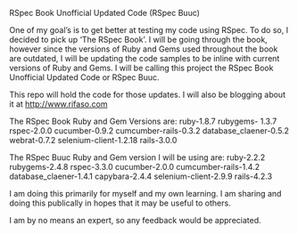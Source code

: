 RSpec Book Unofficial Updated Code (RSpec Buuc)

One of my goal’s is to get better at testing my code using RSpec. To do so, I decided to pick up ‘The RSpec Book’. I will be going through the book, however since the versions of Ruby and Gems used throughout the book are outdated, I will be updating the code samples to be inline with current versions of Ruby and Gems. I will be calling this project the RSpec Book Unofficial Updated Code or RSpec Buuc.

This repo will hold the code for those updates. I will also be blogging about it at http://www.rifaso.com

The RSpec Book Ruby and Gem Versions are:
ruby-1.8.7
rubygems- 1.3.7
rspec-2.0.0
cucumber-0.9.2
cumcumber-rails-0.3.2
database_claener-0.5.2
webrat-0.7.2
selenium-client-1.2.18
rails-3.0.0

The RSpec Buuc Ruby and Gem version I will be using are:
ruby-2.2.2
rubygems-2.4.8
rspec-3.3.0
cucumber-2.0.0
cumcumber-rails-1.4.2
database_claener-1.4.1
capybara-2.4.4
selenium-client-2.9.9
rails-4.2.3

I am doing this primarily for myself and my own learning. I am sharing and doing this publically in hopes that it may be useful to others.

I am by no means an expert, so any feedback would be appreciated.
